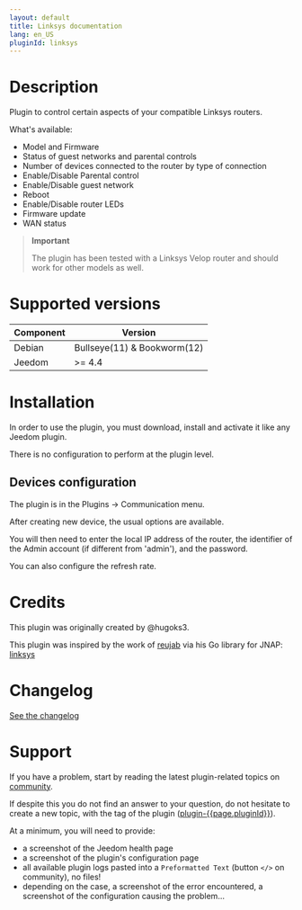 ```yaml
---
layout: default
title: Linksys documentation 
lang: en_US
pluginId: linksys
---
```


# Description

Plugin to control certain aspects of your compatible Linksys routers.

What's available:

- Model and Firmware
- Status of guest networks and parental controls
- Number of devices connected to the router by type of connection
- Enable/Disable Parental control
- Enable/Disable guest network
- Reboot
- Enable/Disable router LEDs
- Firmware update
- WAN status

> **Important**
>
> The plugin has been tested with a Linksys Velop router and should work for other models as well.

# Supported versions

| Component | Version                     |
|-----------|-----------------------------|
| Debian    | Bullseye(11) & Bookworm(12) |
| Jeedom    | >= 4.4                      |

# Installation

In order to use the plugin, you must download, install and activate it like any Jeedom plugin.

There is no configuration to perform at the plugin level.

## Devices configuration

The plugin is in the Plugins → Communication menu.

After creating new device, the usual options are available.

You will then need to enter the local IP address of the router, the identifier of the Admin account (if different from 'admin'), and the password.

You can also configure the refresh rate.

# Credits

This plugin was originally created by @hugoks3.

This plugin was inspired by the work of [reujab](https://github.com/reujab) via his Go library for JNAP: [linksys](https://github.com/reujab/linksys)

# Changelog

[See the changelog](./changelog)

# Support

If you have a problem, start by reading the latest plugin-related topics on [community]({{site.forum}}/tag/plugin-{{page.pluginId}}).

If despite this you do not find an answer to your question, do not hesitate to create a new topic, with the tag of the plugin ([plugin-{{page.pluginId}}]({{site.forum}}/tag/plugin-{{page.pluginId}})).

At a minimum, you will need to provide:

- a screenshot of the Jeedom health page
- a screenshot of the plugin's configuration page
- all available plugin logs pasted into a `Preformatted Text` (button `</>` on community), no files!
- depending on the case, a screenshot of the error encountered, a screenshot of the configuration causing the problem...
